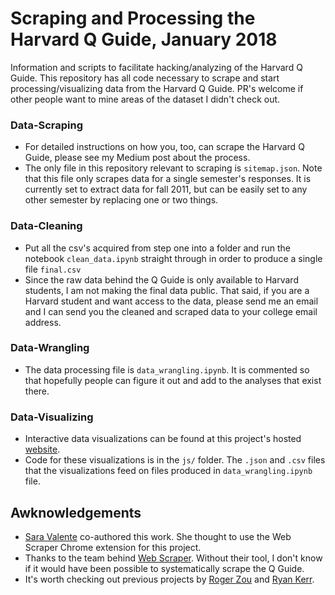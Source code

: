 # Scraping and Processing the Harvard Q Guide, January 2018
Information and scripts to facilitate hacking/analyzing of the Harvard Q Guide.  This repository has all code necessary to scrape and start processing/visualizing data from the Harvard Q Guide.  PR's welcome if other people want to mine areas of the dataset I didn't check out.

### Data-Scraping
* For detailed instructions on how you, too, can scrape the Harvard Q Guide, please see my Medium post about the process.
* The only file in this repository relevant to scraping is `sitemap.json`.  Note that this file only scrapes data for a single semester's responses.  It is currently set to extract data for fall 2011, but can be easily set to any other semester by replacing one or two things.  
### Data-Cleaning
* Put all the csv's acquired from step one into a folder and run the notebook `clean_data.ipynb` straight through in order to produce a single file `final.csv`
* Since the raw data behind the Q Guide is only available to Harvard students, I am not making the final data public.  That said, if you are a Harvard student and want access to the data, please send me an email and I can send you the cleaned and scraped data to your college email address.

### Data-Wrangling
* The data processing file is `data_wrangling.ipynb`.  It is commented so that hopefully people can figure it out and add to the analyses that exist there.

### Data-Visualizing
* Interactive data visualizations can be found at this project's hosted [website](https://russellpekala.github.io/qguide/).  
* Code for these visualizations is in the `js/` folder.  The `.json` and `.csv` files that the visualizations feed on files produced in `data_wrangling.ipynb` file.  

## Awknowledgements
* [Sara Valente](http://ssvalente.com) co-authored this work.  She thought to use the Web Scraper Chrome extension for this project.
* Thanks to the team behind [Web Scraper](http://webscraper.io).  Without their tool, I don't know if it would have been possible to systematically scrape the Q Guide.
* It's worth checking out previous projects by [Roger Zou](https://mystudentvoices.com/analyzing-the-harvard-q-guide-1ba02948819) and [Ryan Kerr](https://github.com/ryandkerr/q-guide).
